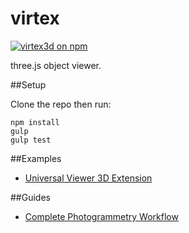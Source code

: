 # virtex

[![virtex3d on npm](https://img.shields.io/npm/v/virtex3d.svg?style=flat)](https://www.npmjs.com/package/virtex3d)

three.js object viewer.

##Setup

Clone the repo then run:

    npm install
    gulp
    gulp test

##Examples

 - [Universal Viewer 3D Extension](http://universalviewer.io/examples/?manifest=http%3A%2F%2Ffiles.universalviewer.io%2Fmanifests%2Fnelis%2Fecorche.json)
 
 
 ##Guides
 
 - [Complete Photogrammetry Workflow](https://www.gitbook.com/book/sophiedixon/photogrammetry-guide/details)

